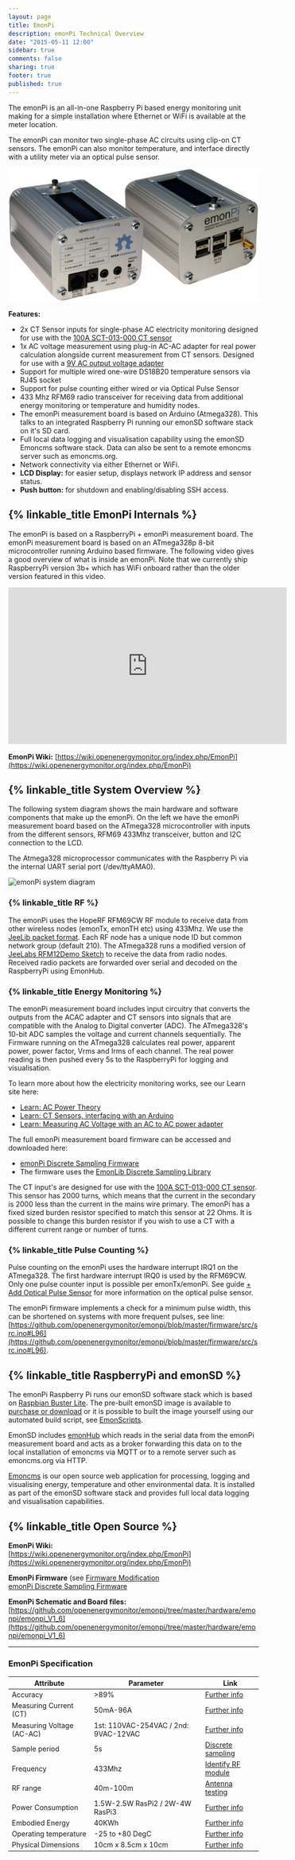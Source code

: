 ```yaml
---
layout: page
title: EmonPi
description: emonPi Technical Overview
date: "2015-05-11 12:00"
sidebar: true
comments: false
sharing: true
footer: true
published: true
---
```


The emonPi is an all-in-one Raspberry Pi based energy monitoring unit making for a simple installation where Ethernet or WiFi is available at the meter location.

The emonPi can monitor two single-phase AC circuits using clip-on CT sensors. The emonPi can also monitor temperature, and interface directly with a utility meter via an optical pulse sensor.

![emonpi](/images/hardwareimages/emonPi_shop_photo.png)

**Features:**

- 2x CT Sensor inputs for single-phase AC electricity monitoring designed for use with the [100A SCT-013-000 CT sensor](https://shop.openenergymonitor.com/100a-max-clip-on-current-sensor-ct/)
- 1x AC voltage measurement using plug-in AC-AC adapter for real power calculation alongside current measurement from CT sensors. Designed for use with a [9V AC output voltage adapter](https://shop.openenergymonitor.com/ac-ac-power-supply-adapter-ac-voltage-sensor-uk-plug/)
- Support for multiple wired one-wire DS18B20 temperature sensors via RJ45 socket
- Support for pulse counting either wired or via Optical Pulse Sensor
- 433 Mhz RFM69 radio transceiver for receiving data from additional energy monitoring or temperature and humidity nodes.
- The emonPi measurement board is based on Arduino (Atmega328). This talks to an integrated Raspberry Pi running our emonSD software stack on it's SD card.
- Full local data logging and visualisation capability using the emonSD Emoncms software stack. Data can also be sent to a remote emoncms server such as emoncms.org.
- Network connectivity via either Ethernet or WiFi.
- **LCD Display:** for easier setup, displays network IP address and sensor status.
- **Push button:** for shutdown and enabling/disabling SSH access.

## {% linkable_title EmonPi Internals %}

The emonPi is based on a RaspberryPi + emonPi measurement board. The emonPi measurement board is based on an ATmega328p 8-bit microcontroller running Arduino based firmware. The following video gives a good overview of what is inside an emonPi. Note that we currently ship RaspberryPi version 3b+ which has WiFi onboard rather than the older version featured in this video.

<div class='videoWrapper'>
<iframe width="560" height="315" src="https://www.youtube.com/embed/lc2LzCZnySo" frameborder="0" allowfullscreen></iframe>
</div>

**EmonPi Wiki:** [https://wiki.openenergymonitor.org/index.php/EmonPi](https://wiki.openenergymonitor.org/index.php/EmonPi)

## {% linkable_title System Overview %}

The following system diagram shows the main hardware and software components that make up the emonPi. On the left we have the emonPi measurement board based on the ATmega328 microcontroller with inputs from the different sensors, RFM69 433Mhz transceiver, button and I2C connection to the LCD. 

The Atmega328 microprocessor communicates with the Raspberry Pi via the internal UART serial port (/dev/ttyAMA0).

![emonPi system diagram](https://raw.githubusercontent.com/openenergymonitor/emonpi/master/docs/emonPi_System_Diagram.png)



### {% linkable_title RF %}

The emonPi uses the HopeRF RFM69CW RF module to receive data from other wireless nodes (emonTx, emonTH etc) using 433Mhz. We use the [JeeLib packet format](http://jeelabs.org/2011/06/09/rf12-packet-format-and-design/). Each RF node has a unique node ID but common network group (default 210). The ATmega328 runs a modified version of [JeeLabs RFM12Demo Sketch](http://jeelabs.net/projects/jeelib/wiki/RF12demo) to receive the data from radio nodes. Received radio packets are forwarded over serial and decoded on the RaspberryPi using EmonHub.

### {% linkable_title Energy Monitoring %}

The emonPi measurement board includes input circuitry that converts the outputs from the ACAC adapter and CT sensors into signals that are compatible with the Analog to Digital converter (ADC). The ATmega328's 10-bit ADC samples the voltage and current channels sequentially. The Firmware running on the ATmega328 calculates real power, apparent power, power factor, Vrms and Irms of each channel. The real power reading is then pushed every 5s to the RaspberryPi for logging and visualisation.

To learn more about how the electricity monitoring works, see our Learn site here:

- [Learn: AC Power Theory](https://learn.openenergymonitor.org/electricity-monitoring/ac-power-theory/introduction)
- [Learn: CT Sensors, interfacing with an Arduino](https://learn.openenergymonitor.org/electricity-monitoring/ct-sensors/interface-with-arduino)
- [Learn: Measuring AC Voltage with an AC to AC power adapter](https://learn.openenergymonitor.org/electricity-monitoring/voltage-sensing/measuring-voltage-with-an-acac-power-adapter)

The full emonPi measurement board firmware can be accessed and downloaded here:

- [emonPi Discrete Sampling Firmware](https://github.com/openenergymonitor/emonpi/tree/master/firmware)
- The firmware uses the [EmonLib Discrete Sampling Library](https://github.com/openenergymonitor/EmonLib/)

The CT input's are designed for use with the [100A SCT-013-000 CT sensor](https://shop.openenergymonitor.com/100a-max-clip-on-current-sensor-ct/). This sensor has 2000 turns, which means that the current in the secondary is 2000 less than the current in the mains wire primary. The emonPi has a fixed sized burden resistor specified to match this sensor at 22 Ohms. It is possible to change this burden resistor if you wish to use a CT with a different current range or number of turns.

### {% linkable_title Pulse Counting %}

Pulse counting on the emonPi uses the hardware interrupt IRQ1 on the ATmega328. The first hardware interrupt IRQ0 is used by the RFM69CW. Only one pulse counter input is possible per emonTx/emonPi. See guide [+ Add Optical Pulse Sensor](/setup/optical-pulse-sensor/) for more information on the optical pulse sensor.

The emonPi firmware implements a check for a minimum pulse width, this can be shortened on systems with more frequent pulses, see line: [https://github.com/openenergymonitor/emonpi/blob/master/firmware/src/src.ino#L96](https://github.com/openenergymonitor/emonpi/blob/master/firmware/src/src.ino#L96).

## {% linkable_title RaspberryPi and emonSD %}

The emonPi Raspberry Pi runs our emonSD software stack which is based on [Raspbian Buster Lite](https://www.raspberrypi.org/downloads/raspbian/). The pre-built emonSD image is available to [purchase or download](https://github.com/openenergymonitor/emonpi/Docs/emonSD-pre-built-SD-card-Download-&-Change-Log) or it is possible to built the image yourself using our automated build script, see [EmonScripts](https://github.com/openenergymonitor/EmonScripts).

EmonSD includes [emonHub](https://github.com/openenergymonitor/emonhub) which reads in the serial data from the emonPi measurement board and acts as a broker forwarding this data on to the local installation of emoncms via MQTT or to a remote server such as emoncms.org via HTTP. 

[Emoncms](https://github.com/emoncms/emoncms) is our open source web application for processing, logging and visualising energy, temperature and other environmental data. It is installed as part of the emonSD software stack and provides full local data logging and visualisation capabilities.

## {% linkable_title Open Source %}

**EmonPi Wiki:**<br> [https://wiki.openenergymonitor.org/index.php/EmonPi](https://wiki.openenergymonitor.org/index.php/EmonPi)

**EmonPi Firmware** (see [Firmware Modification](/technical/compiling)<br>
[emonPi Discrete Sampling Firmware](https://github.com/openenergymonitor/emonpi/tree/master/firmware)

**EmonPi Schematic and Board files:**<br> [https://github.com/openenergymonitor/emonpi/tree/master/hardware/emonpi/emonpi_V1_6](https://github.com/openenergymonitor/emonpi/tree/master/hardware/emonpi/emonpi_V1_6)


---

### EmonPi Specification

| Attribute                          | Parameter  | Link |
|---|---|---|
| Accuracy                           | >89% | [Further info](https://openenergymonitor.org/emon/buildingblocks/emontx-error-sources)
| Measuring Current (CT)                  |50mA-96A | [Further info](https://openenergymonitor.org/emon/buildingblocks/ct-sensors-interface)
| Measuring Voltage (AC-AC)                  | 1st: 110VAC-254VAC / 2nd: 9VAC-12VAC| [Further info](https://openenergymonitor.org/emon/buildingblocks/measuring-voltage-with-an-acac-power-adapter)
| Sample period                       |  5s  | [Discrete sampling](https://github.com/openenergymonitor/emonpi/blob/master/firmware/firmware/firmware.ino)
| Frequency | 433Mhz | [Identify RF module](https://openenergymonitor.org/emon/buildingblocks/which-radio-module)
| RF range | 40m-100m | [Antenna testing](https://blog.openenergymonitor.org/2014/03/emontx-v3-antenna-testing/)
| Power Consumption | 1.5W-2.5W RasPi2 / 2W-4W RasPi3 | [Further info](https://wiki.openenergymonitor.org/index.php/EmonPi#Electrical_Characteristics)
| Embodied Energy | 40KWh | [Further info](https://wiki.openenergymonitor.org/index.php/EmonPi#Environmental_.26_Life_Cycle)
| Operating temperature | -25 to +80 DegC | [Further info](https://www.raspberrypi.org/help/faqs/#performanceOperatingTemperature)
| Physical Dimensions | 10cm x 8.5cm x 10cm | [Further info](https://wiki.openenergymonitor.org/index.php/EmonPi#Physical_Dimensions_.26_Fixtures)

